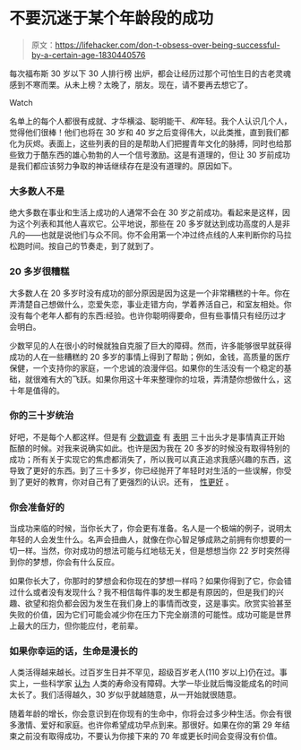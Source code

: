 # 不要沉迷于某个年龄段的成功

> 原文：<https://lifehacker.com/don-t-obsess-over-being-successful-by-a-certain-age-1830440576>

每次福布斯 30 岁以下 30 人排行榜 出炉，都会让经历过那个可怕生日的古老灵魂感到不寒而栗。从未上榜？太晚了，朋友。现在，请不要再去想它了。

Watch

名单上的每个人都很有成就、才华横溢、聪明能干、*和*年轻。我个人认识几个人，觉得他们很棒！他们也将在 30 岁和 40 岁之后变得伟大，以此类推，直到我们都化为灰烬。表面上，这些列表的目的是帮助人们把握青年文化的脉搏，同时也给那些致力于酷东西的雄心勃勃的人一个信号激励。这是有道理的，但让 30 岁前成功是我们都应该努力争取的神话继续存在是没有道理的。原因如下。

### 大多数人不是

绝大多数在事业和生活上成功的人通常不会在 30 岁之前成功。看起来是这样，因为这个列表和其他人喜欢它。公平地说，那些在 20 多岁就达到成功高度的人是非凡的——也就是说他们与众不同。你不会用第一个冲过终点线的人来判断你的马拉松跑时间。按自己的节奏走，到了就到了。

### 20 多岁很糟糕

大多数人在 20 多岁时没有成功的部分原因是因为这是一个非常糟糕的十年。你在弄清楚自己想做什么，恋爱失恋，事业走错方向，学着养活自己，和室友相处。你没有每个老年人都有的东西:经验。也许你聪明得要命，但有些事情只有经历过才会明白。

少数罕见的人在很小的时候就独自克服了巨大的障碍。然而，许多能够很早就获得成功的人在一些糟糕的 20 多岁的事情上得到了帮助；例如，金钱，高质量的医疗保健，一个支持你的家庭，一个忠诚的浪漫伴侣。如果你的生活没有一个稳定的基础，就很难有大的飞跃。如果你用这十年来整理你的垃圾，弄清楚你想做什么，这十年是值得的。

### 你的三十岁统治

好吧，不是每个人都这样。但是有 [少数调查](http://newsfeed.time.com/2012/03/29/survey-people-arent-happiest-until-they-reach-age-33/) 有 [表明](https://www.theguardian.com/money/blog/2012/apr/18/is-35-best-age) 三十出头才是事情真正开始酝酿的时候。对我来说确实如此。也许是因为我在 20 多岁的时候没有取得特别的成功；所有关于实现它的焦虑都消失了，所以我可以真正追求我感兴趣的东西，这导致了更好的东西。到了三十多岁，你已经抛开了年轻时对生活的一些误解，你受到了更好的教育，你对自己有了更强烈的认识。还有， [性更好](http://content.time.com/time/magazine/article/0,9171,2007422,00.html) 。

### 你会准备好的

当成功来临的时候，当你长大了，你会更有准备。名人是一个极端的例子，说明太年轻的人会发生什么。名声会扭曲人，就像在你心智足够成熟之前拥有你想要的一切一样。当然，你对成功的想法可能与红地毯无关，但是想想当你 22 岁时突然得到你的梦想，你会有什么反应。

如果你长大了，你那时的梦想会和你现在的梦想一样吗？如果你得到了它，你会错过什么或者没有发现什么？我不相信每件事的发生都是有原因的，但是我们的兴趣、欲望和抱负都会因为发生在我们身上的事情而改变，这是事实。欣赏实验甚至失败的价值，因为它们可能会减少你在压力下完全崩溃的可能性。成功可能是世界上最大的压力，但你能应付，老前辈。

### 如果你幸运的话，生命是漫长的

人类活得越来越长。过百岁生日并不罕见，超级百岁老人(110 岁以上)仍在过。事实上，一些科学家 [认为](https://nypost.com/2017/06/29/scientists-claim-many-people-could-soon-live-beyond-120-years-old/) 人类的寿命没有障碍。大学一毕业就后悔没能成名的时间太长了。我们活得越久，30 岁似乎就越随意，从一开始就很随意。

随着年龄的增长，你会意识到在你现有的生命中，你将会过多少种生活。你会有很多激情、爱好和家庭。也许你希望成功早点到来。那很好。如果在你的第 29 年结束之前没有取得成功，不要认为你接下来的 70 年或更长时间会变得没有价值。